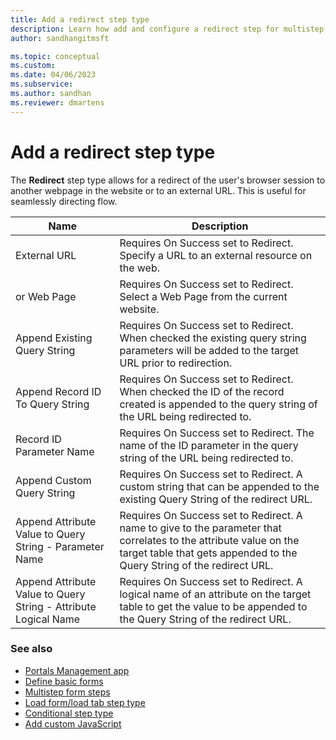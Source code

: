 ```yaml
---
title: Add a redirect step type
description: Learn how add and configure a redirect step for multistep forms in Power Pages.
author: sandhangitmsft

ms.topic: conceptual
ms.custom: 
ms.date: 04/06/2023
ms.subservice: 
ms.author: sandhan
ms.reviewer: dmartens
---
```


# Add a redirect step type

The **Redirect** step type allows for a redirect of the user's browser session to another webpage in the website or to an external URL. This is useful for seamlessly directing flow.

| Name                                                            | Description                                                                                                                                                                                  |
|-----------------------------------------------------------------|----------------------------------------------------------------------------------------------------------------------------------------------------------------------------------------------|
| External URL                                                    | Requires On Success set to Redirect. Specify a URL to an external resource on the web.                                                                                                       |
| or Web Page                                                     | Requires On Success set to Redirect. Select a Web Page from the current website.                                                                                                             |
| Append Existing Query String                                    | Requires On Success set to Redirect. When checked the existing query string parameters will be added to the target URL prior to redirection.                                                 |
| Append Record ID To Query String                                | Requires On Success set to Redirect. When checked the ID of the record created is appended to the query string of the URL being redirected to.                                               |
| Record ID Parameter Name                           | Requires On Success set to Redirect. The name of the ID parameter in the query string of the URL being redirected to.                                                                        |
| Append Custom Query String                                      | Requires On Success set to Redirect. A custom string that can be appended to the existing Query String of the redirect URL.                                                                  |
| Append Attribute Value to Query String - Parameter Name         | Requires On Success set to Redirect. A name to give to the parameter that correlates to the attribute value on the target table that gets appended to the Query String of the redirect URL. |
| Append Attribute Value to Query String - Attribute Logical Name | Requires On Success set to Redirect. A logical name of an attribute on the target table to get the value to be appended to the Query String of the redirect URL.                            |

### See also

- [Portals Management app](portal-management-app.md)  
- [Define basic forms](basic-forms.md)  
- [Multistep form steps](multistep-form-steps.md)  
- [Load form/load tab step type](load-form-step.md)  
- [Conditional step type](add-conditional-step.md)  
- [Add custom JavaScript](add-custom-javascript.md)  


